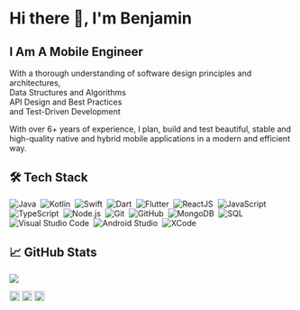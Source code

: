 # Hi there 👋, I'm Benjamin
## I Am A Mobile Engineer <br>
With a thorough understanding of software design principles and architectures, <br>
Data Structures and Algorithms  <br>
API Design and Best Practices <br>
and Test-Driven Development <br>

With over 6+ years of experience, I plan, build and test beautiful, stable and high-quality native and hybrid mobile applications in a modern and efficient way.

## 🛠&nbsp;Tech Stack
![Java](https://img.shields.io/badge/-Java-ffffff?style=flat&logo=java&logoColor=007ACC)&nbsp;
![Kotlin](https://img.shields.io/badge/-Kotlin-ffffff?style=flat&logo=kotlin&logoColor=007ACC)&nbsp;
![Swift](https://img.shields.io/badge/-Swift-ffffff?style=flat&logo=swift&logoColor=007ACC)&nbsp;
![Dart](https://img.shields.io/badge/-Dart-ffffff?style=flat&logo=dart&logoColor=007ACC)&nbsp;
![Flutter](https://img.shields.io/badge/-Flutter-ffffff?style=flat&logo=flutter&logoColor=007ACC)&nbsp;
![ReactJS](https://img.shields.io/badge/-React-ffffff?style=flat&logo=react&logoColor=007ACC)&nbsp;
![JavaScript](https://img.shields.io/badge/-JavaScript-ffffff?style=flat&logo=javascript&logoColor=fad63d)&nbsp;
![TypeScript](https://img.shields.io/badge/-TypeScript-ffffff?style=flat&logo=typescript&logoColor=fad63d)&nbsp;
![Node.js](https://img.shields.io/badge/-Node.js-ffffff?style=flat&logo=node.js)&nbsp;
![Git](https://img.shields.io/badge/-Git-ffffff?style=flat&logo=git)&nbsp;
![GitHub](https://img.shields.io/badge/-GitHub-ffffff?style=flat&logo=github&logoColor=000000)&nbsp;
![MongoDB](https://shields.io/badge/-MongoDB-ffffff?style=flat&logo=mongodb)&nbsp;
![SQL](https://shields.io/badge/-SQL-ffffff?style=flat&logo=sql)&nbsp;
![Visual Studio Code](https://img.shields.io/badge/-Visual%20Studio%20Code-ffffff?style=flat&logo=visual-studio-code&logoColor=007ACC)&nbsp;
![Android  Studio](https://img.shields.io/badge/-Android%20Studio-ffffff?style=flat&logo=android-studio&logoColor=007ACC)&nbsp;
![XCode](https://img.shields.io/badge/-XCode-ffffff?style=flat&logo=xcode&logoColor=007ACC)&nbsp;

## &#x1f4c8; GitHub Stats

<a href="https://github.com/Proqrammer">
  <img align="center" src="https://github-readme-stats.vercel.app/api/top-langs/?username=proqrammer&layout=compact&hide_border=true&theme=light" />
</a>

[<img src='https://cdn.jsdelivr.net/npm/simple-icons@3.0.1/icons/github.svg' alt='github' height='18'>](https://github.com/proqrammer)    [<img src='https://cdn.jsdelivr.net/npm/simple-icons@3.0.1/icons/twitter.svg' alt='twitter' height='18'>](https://twitter.com/proqrammer)    [<img src='https://cdn.jsdelivr.net/npm/simple-icons@3.0.1/icons/icloud.svg' alt='website' height='18'>](https://proqrammer.tech)  
